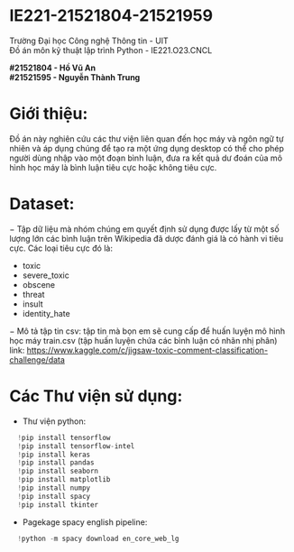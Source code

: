 # IE221-21521804-21521959

Trường Đại học Công nghệ Thông tin - UIT  
Đồ án môn kỹ thuật lập trình Python - IE221.O23.CNCL  


**#21521804 - Hồ Vũ An**  
**#21521595 - Nguyễn Thành Trung**

# Giới thiệu:  
Đồ án này nghiên cứu các thư viện liên quan đến học máy và ngôn ngữ tự nhiên và áp dụng chúng để tạo ra một ứng dụng desktop có thể cho phép người dùng nhập vào một đoạn bình luận, đưa ra kết quả dư đoán của mô hình học máy là bình luận tiêu cực hoặc không tiêu cực.  

# Dataset:  
− Tập dữ liệu mà nhóm chúng em quyết định sử dụng được lấy từ một số lượng lớn các bình luận trên Wikipedia đã dược đánh giá là có hành vi tiêu cực. Các loại tiêu cực đó là:  
 + toxic  
 + severe_toxic  
 + obscene  
 + threat  
 + insult  
 + identity_hate  

− Mô tả tập tin csv: tập tin mà bọn em sẽ cung cấp để huấn luyện mô hình học máy train.csv (tập huấn luyện chứa các bình luận có nhãn nhị phân)  
link: https://www.kaggle.com/c/jigsaw-toxic-comment-classification-challenge/data

# Các Thư viện sử dụng:  
- Thư viện python:
```python
  !pip install tensorflow 
  !pip install tensorflow-intel
  !pip install keras 
  !pip install pandas 
  !pip install seaborn 
  !pip install matplotlib 
  !pip install numpy 
  !pip install spacy 
  !pip install tkinter
```  
- Pagekage spacy english pipeline:  
```python
  !python -m spacy download en_core_web_lg
```
